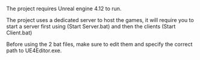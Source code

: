 The project requires Unreal engine 4.12 to run.

The project uses a dedicated server to host the games, it will require you to start a server first using (Start Server.bat) and then the clients (Start Client.bat)

Before using the 2 bat files, make sure to edit them and specify the correct path to UE4Editor.exe.
